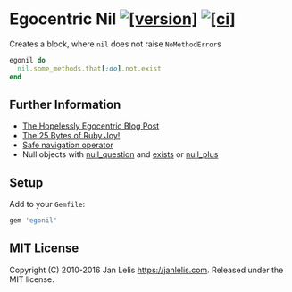 # Egocentric Nil [![[version]](https://badge.fury.io/rb/egonil.svg)](http://badge.fury.io/rb/egonil) [![[ci]](https://github.com/janlelis/egonil/workflows/Test/badge.svg)](https://github.com/janlelis/egonil/actions?query=workflow%3ATest)

Creates a block, where `nil` does not raise `NoMethodError`s

```ruby
egonil do
  nil.some_methods.that[:do].not.exist
end
```


## Further Information

- [The Hopelessly Egocentric Blog Post](https://github.com/raganwald-deprecated/homoiconic/blob/master/2009-02-02/hopeless_egocentricity.md)
- [The 25 Bytes of Ruby Joy!](http://rbjl.janlelis.com/26-the-28-bytes-of-ruby-joy)
- [Safe navigation operator](https://bugs.ruby-lang.org/issues/11537)
- Null objects with [null_question](https://github.com/janlelis/null_question) and [exists](https://github.com/janlelis/exists) or [null_plus](https://github.com/janlelis/null_plus)


## Setup

Add to your `Gemfile`:

```ruby
gem 'egonil'
```


## MIT License

Copyright (C) 2010-2016 Jan Lelis <https://janlelis.com>. Released under the MIT license.
